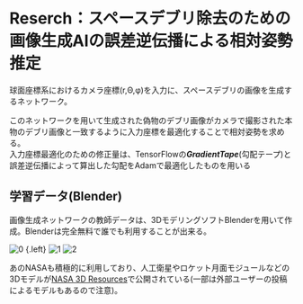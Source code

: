 # Reserch：スペースデブリ除去のための画像生成AIの誤差逆伝播による相対姿勢推定
球面座標系におけるカメラ座標(r,Θ,φ)を入力に、スペースデブリの画像を生成するネットワーク。

このネットワークを用いて生成された偽物のデブリ画像がカメラで撮影された本物のデブリ画像と一致するように入力座標を最適化することで相対姿勢を求める。  
入力座標最適化のための修正量は、TensorFlowの***GradientTape***(勾配テープ)と誤差逆伝播によって算出した勾配をAdamで最適化したものを用いる

## 学習データ(Blender)
画像生成ネットワークの教師データは、3DモデリングソフトBlenderを用いて作成。Blenderは完全無料で誰でも利用することが出来る。
    
![0](https://user-images.githubusercontent.com/95911997/207207996-eab25d0a-1094-4670-8367-407178ab28a8.png) {.left}
![1](https://user-images.githubusercontent.com/95911997/207207654-f37e3ebe-49bd-40d4-8f85-2d4f4402a03a.jpg)
![2](https://user-images.githubusercontent.com/95911997/207207731-10ab7367-f8c7-4875-adfc-2c2cdb89809d.jpg)  
    
あのNASAも積極的に利用しており、人工衛星やロケット月面モジュールなどの3Dモデルが[NASA 3D Resources](https://nasa3d.arc.nasa.gov/models "nasa3d")で公開されている(一部は外部ユーザーの投稿によるモデルもあるので注意)。
